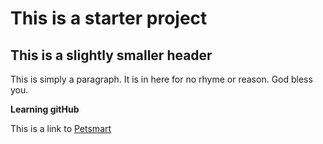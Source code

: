 # This is a starter project

## This is a slightly smaller header

This is simply a paragraph. It is in here for no rhyme or reason. God bless you.

**Learning gitHub**

This is a link to [Petsmart](http://petsmart.com)